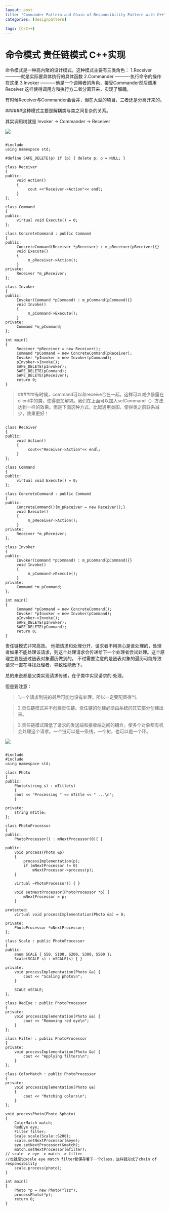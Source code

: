 ```yaml
---
layout: post
title: "Commander Pattern and Chain of Responsibility Pattern with C++"
categories: [designpattern]

tags: [C/C++]
---
```

命令模式 责任链模式 C++实现
=============================
命令模式是一种高内聚的设计模式，这种模式主要有三类角色：
1.Receiver ———–就是实际要具体执行的具体函数
2.Commander ———-执行命令的操作在这里
3.Invoker ———-他是一个调用者的角色，接受Commander然后调用Receiver
这样使得调用方和执行方二者分离开来，实现了解耦。

有时候Receiver与Commander会合并，但在大型的项目，三者还是分离开来的。 

######这种模式主要是解耦类与类之间复杂的关系。

其实调用树就是 Invoker -> Commander -> Receiver

![](/assets/pic/4746.png)

<pre><code>
#include <iostream>
using namespace std;
  
#define SAFE_DELETE(p) if (p) { delete p; p = NULL; }
  
class Receiver
{
public:
     void Action()
     {
          cout <<"Receiver->Action"<< endl;
     }
};
  
class Command
{
public:
     virtual void Execute() = 0;
};
  
class ConcreteCommand : public Command
{
public:
     ConcreteCommand(Receiver *pReceiver) : m_pReceiver(pReceiver){}
     void Execute()
     {
          m_pReceiver->Action();
     }
private:
     Receiver *m_pReceiver;
};
  
class Invoker
{
public:
     Invoker(Command *pCommand) : m_pCommand(pCommand){}
     void Invoke()
     {
          m_pCommand->Execute();
     }
private:
     Command *m_pCommand;
};
  
int main()
{
     Receiver *pReceiver = new Receiver();
     Command *pCommand = new ConcreteCommand(pReceiver);
     Invoker *pInvoker = new Invoker(pCommand);
     pInvoker->Invoke();
     SAFE_DELETE(pInvoker);
     SAFE_DELETE(pCommand);
     SAFE_DELETE(pReceiver);
     return 0;
}
</code></pre>

> ######有时候，command可以和receive合在一起。这样可以减少暴露在client中的类，使得更加解耦。我们在上面可以加入setCommand（）方法达到一样的效果。但是下面这种方式，比起通用类图，使得类之前联系减少，效果更好！

<pre><code>
class Receiver
{
public:
     void Action()
     {
          cout<<"Receiver->Action"<< endl;
     }
};
  
class Command
{
public:
     virtual void Execute() = 0;
};
  
class ConcreteCommand : public Command
{
public:
     ConcreteCommand(){m_pReceiver = new Receiver();}
     void Execute()
     {
          m_pReceiver->Action();
     }
private:
     Receiver *m_pReceiver;
};
  
class Invoker
{
public:
     Invoker(Command *pCommand) : m_pCommand(pCommand){}
     void Invoke()
     {
          m_pCommand->Execute();
     }
private:
     Command *m_pCommand;
};
  
int main()
{
     Command *pCommand = new ConcreteCommand();
     Invoker *pInvoker = new Invoker(pCommand);
     pInvoker->Invoke();
     SAFE_DELETE(pInvoker);
     SAFE_DELETE(pCommand);
     return 0;
}
</code></pre>

责任链模式非常高效。
他把请求和处理分开，请求者不用担心是谁处理的，处理者如果不能处理该请求，则这个处理请求会传递给下一个处理者尝试处理。这个原理主要是通过链表对象遍历做到的。
不过需要注意的是链表对象的遍历可能导致请求一直在寻找处理者，导致性能低下。

总的来说都是父类实现请求传递，在子类中实现请求的·处理。

但是要注意：

> 1.一个请求到链的最后可能也没有处理，所以一定要配置得当.

> 2.责任链模式并不创建责任链。责任链的创建必须由系统的其它部分创建出来。

> 3.责任链模式降低了请求的发送端和接收端之间的耦合，使多个对象都有机会处理这个请求。一个链可以是一条线，一个树，也可以是一个环。

![](/assets/pic/chain-of-responsibility.png)

<pre><code>
#include <iostream>
#include <string>
using namespace std;
 
class Photo 
{
public:
    Photo(string s) : mTitle(s) 
    {
    cout << "Processing " << mTitle << " ...\n";
    }
 
private:
    string mTitle;
};
 
class PhotoProcessor
{
public:
    PhotoProcessor() : mNextProcessor(0){ }
 
public:
    void process(Photo &p) 
    {
        processImplementation(p);
        if (mNextProcessor != 0) 
            mNextProcessor->process(p);
    }
 
    virtual ~PhotoProcessor() { }
 
    void setNextProcessor(PhotoProcessor *p) {
        mNextProcessor = p;
    }
 
protected:
    virtual void processImplementation(Photo &a) = 0;
 
private:
    PhotoProcessor *mNextProcessor;
};
 
class Scale : public PhotoProcessor
{
public:
    enum SCALE { S50, S100, S200, S300, S500 };
    Scale(SCALE s) : mSCALE(s) { }
 
private:
    void processImplementation(Photo &a) {
        cout << "Scaling photo\n";
    }
 
    SCALE mSCALE;
};
 
class RedEye : public PhotoProcessor
{
private:
    void processImplementation(Photo &a) {
        cout << "Removing red eye\n";
    }
};
 
class Filter : public PhotoProcessor
{
private:
    void processImplementation(Photo &a) {
        cout << "Applying filters\n";
    }
};
 
class ColorMatch : public PhotoProcessor
{
private:
    void processImplementation(Photo &a)
    {
        cout << "Matching colors\n";
    }
};
 
void processPhoto(Photo &photo)
{   
    ColorMatch match;
    RedEye eye;
    Filter filter;
    Scale scale(Scale::S200);
    scale.setNextProcessor(&eye);
    eye.setNextProcessor(&match);
    match.setNextProcessor(&filter);
// scale -> eye -> match -> filter
//也就是说scale eye match filter都保存着下一个class，这样就形成了chain of responsibility
    scale.process(photo);
}
 
int main()
{
    Photo *p = new Photo("lzz");
    processPhoto(*p);
    return 0;
}
</code></pre>